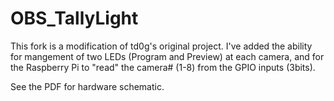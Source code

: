# OBS_TallyLight

This fork is a modification of td0g's original project.  I've added the ability for mangement of two LEDs (Program and Preview) at each camera, and for the Raspberry Pi to "read" the camera# (1-8) from the GPIO inputs (3bits).

See the PDF for hardware schematic.

